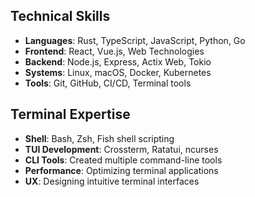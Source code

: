 ## Technical Skills

* **Languages**: Rust, TypeScript, JavaScript, Python, Go
* **Frontend**: React, Vue.js, Web Technologies
* **Backend**: Node.js, Express, Actix Web, Tokio
* **Systems**: Linux, macOS, Docker, Kubernetes
* **Tools**: Git, GitHub, CI/CD, Terminal tools

## Terminal Expertise

* **Shell**: Bash, Zsh, Fish shell scripting
* **TUI Development**: Crossterm, Ratatui, ncurses
* **CLI Tools**: Created multiple command-line tools
* **Performance**: Optimizing terminal applications
* **UX**: Designing intuitive terminal interfaces